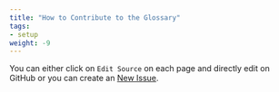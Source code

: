 ```yaml
---
title: "How to Contribute to the Glossary"
tags:
- setup
weight: -9
---
```

You can either click on `Edit Source` on each page and directly edit on GitHub or you can create an [New Issue](https://github.com/airbyteglossary/airbyteglossary.github.io/issues).
